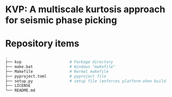 # KVP: A multiscale kurtosis approach for seismic phase picking



# Repository items

```bash
.
├── kvp                     # Package directory
├── make.bat                # Windows "makefile"
├── Makefile                # Normal makefile
├── pyproject.toml          # pyproject file
├── setup.py                # setup file (enforces platform when building the package)
├── LICENSE
└── README.md
```
